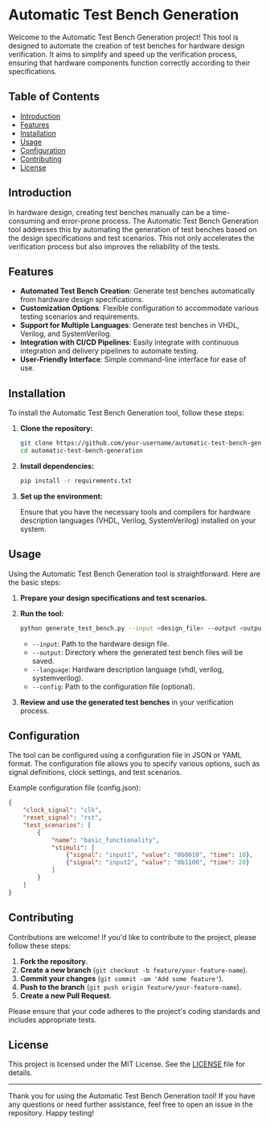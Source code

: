 # Automatic Test Bench Generation

Welcome to the Automatic Test Bench Generation project! This tool is designed to automate the creation of test benches for hardware design verification. It aims to simplify and speed up the verification process, ensuring that hardware components function correctly according to their specifications.

## Table of Contents

- [Introduction](#introduction)
- [Features](#features)
- [Installation](#installation)
- [Usage](#usage)
- [Configuration](#configuration)
- [Contributing](#contributing)
- [License](#license)

## Introduction

In hardware design, creating test benches manually can be a time-consuming and error-prone process. The Automatic Test Bench Generation tool addresses this by automating the generation of test benches based on the design specifications and test scenarios. This not only accelerates the verification process but also improves the reliability of the tests.

## Features

- **Automated Test Bench Creation**: Generate test benches automatically from hardware design specifications.
- **Customization Options**: Flexible configuration to accommodate various testing scenarios and requirements.
- **Support for Multiple Languages**: Generate test benches in VHDL, Verilog, and SystemVerilog.
- **Integration with CI/CD Pipelines**: Easily integrate with continuous integration and delivery pipelines to automate testing.
- **User-Friendly Interface**: Simple command-line interface for ease of use.

## Installation

To install the Automatic Test Bench Generation tool, follow these steps:

1. **Clone the repository:**

    ```sh
    git clone https://github.com/your-username/automatic-test-bench-generation.git
    cd automatic-test-bench-generation
    ```

2. **Install dependencies:**

    ```sh
    pip install -r requirements.txt
    ```

3. **Set up the environment:**

    Ensure that you have the necessary tools and compilers for hardware description languages (VHDL, Verilog, SystemVerilog) installed on your system.

## Usage

Using the Automatic Test Bench Generation tool is straightforward. Here are the basic steps:

1. **Prepare your design specifications and test scenarios.**

2. **Run the tool:**

    ```sh
    python generate_test_bench.py --input <design_file> --output <output_directory> --language <hdl_language> --config <config_file>
    ```

    - `--input`: Path to the hardware design file.
    - `--output`: Directory where the generated test bench files will be saved.
    - `--language`: Hardware description language (vhdl, verilog, systemverilog).
    - `--config`: Path to the configuration file (optional).

3. **Review and use the generated test benches** in your verification process.

## Configuration

The tool can be configured using a configuration file in JSON or YAML format. The configuration file allows you to specify various options, such as signal definitions, clock settings, and test scenarios.

Example configuration file (config.json):

```json
{
    "clock_signal": "clk",
    "reset_signal": "rst",
    "test_scenarios": [
        {
            "name": "basic_functionality",
            "stimuli": [
                {"signal": "input1", "value": "0b0010", "time": 10},
                {"signal": "input2", "value": "0b1100", "time": 20}
            ]
        }
    ]
}
```

## Contributing

Contributions are welcome! If you'd like to contribute to the project, please follow these steps:

1. **Fork the repository.**
2. **Create a new branch** (`git checkout -b feature/your-feature-name`).
3. **Commit your changes** (`git commit -am 'Add some feature'`).
4. **Push to the branch** (`git push origin feature/your-feature-name`).
5. **Create a new Pull Request**.

Please ensure that your code adheres to the project's coding standards and includes appropriate tests.

## License

This project is licensed under the MIT License. See the [LICENSE](LICENSE) file for details.

---

Thank you for using the Automatic Test Bench Generation tool! If you have any questions or need further assistance, feel free to open an issue in the repository. Happy testing!
